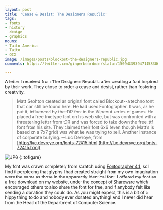 ```yaml
---
layout: post
title: 'Cease & Desist: The Designers Republic'
tags:
- fonts
- history
- design
- graphics
nouns:
- Taito America
- Taito
- QIX
image: /images/posts/blockout-the-designers-republic.jpg
comments: https://twitter.com/gingerbeardman/status/1509483939471458306

---
```


A letter I received from The Designers Republic after creating a font inspired by their work. They chose to order a cease and desist, rather than fostering creativity.

> Matt Sephton created an original font called Blockout--a techno font that can still be found here. He had used Fontographer. It was, as he put it, influenced by the tDR font in the Wipeout series of games. He placed a free truetype font on his web site, but was confronted with a threatening letter from tDR and was forced to take down the free .ttf font from his site. They claimed their font 6x6 (even though Matt's is based on a 7x7 grid) was what he was trying to sell. Another instance of corporate bullying. —Luc Devroye, from [http://luc.devroye.org/fonts-72415.html](http://luc.devroye.org/fonts-72415.html)

![JPG](https://cdn.gingerbeardman.com/images/posts/blockout-the-designers-republic.jpg "Cease & Desist <!-- Ian Anderson, Corporate Bully -->")
{:.tofigure}

My font was drawn completely from scratch using [Fontographer 4.1](https://macromedia.fandom.com/wiki/Macromedia_Fontographer), so I find it perplexing that glyphs I had created straight from my own imagination were the same as those in the apparently identical font. I offered my font as a free download on my website, under the concept of [Shareware](https://en.wikipedia.org/wiki/Shareware) which encouraged others to also share the font for free, and if anybody felt like sending a donation they could do. As you might expect, this is a bit of a hippy thing to do and nobody ever donated anything! And I never did hear from the Head of the Department of Computer Science.
